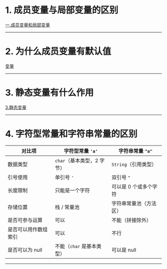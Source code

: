 
# 1. 成员变量与局部变量的区别

[一.成员变量和局部变量](../../java笔记/变量.md#一.成员变量和局部变量)

****
# 2. 为什么成员变量有默认值

[变量](../../java笔记/变量.md#^fc7afc)

****
# 3. 静态变量有什么作用

[3.静态变量](../../java笔记/变量.md#3.静态变量)

****
# 4. 字符型常量和字符串常量的区别

| 对比项        | 字符型常量 `'a'`       | 字符串常量 `"a"`    |
| ---------- | ----------------- | -------------- |
| 数据类型       | `char`（基本类型，2 字节） | `String`（引用类型） |
| 引号使用       | 单引号 `'`           | 双引号 `"`        |
| 长度限制       | 只能是一个字符           | 可以是 0 个或多个字符   |
| 存储位置       | 栈 / 常量池           | 字符串常量池（方法区）    |
| 是否可参与运算    | 可以                | 不能（拼接除外）       |
| 是否可以用作数组索引 | 可以                | 不行             |
| 是否可以为 null | 不能（`char` 是基本类型）  | 可以是 null       |

****
